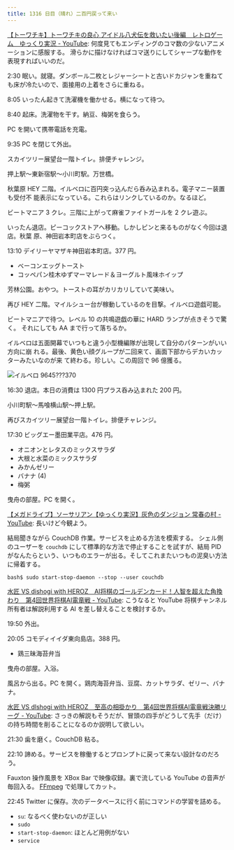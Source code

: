 ```yaml
---
title: 1316 日目（晴れ）二百円戻って来い
---
```


[【トーワチキ】トーワチキの良心 アイドル八犬伝を救いたい後編　レトロゲーム　ゆっくり実況 - YouTube](https://www.youtube.com/watch?v=t16H_XQ-kKg):
何度見てもエンディングのコマ数の少ないアニメーションに感服する。
滑らかに描けなければコマ送りにしてシャープな動作を表現すればいいのだ。

2:30 眠い。就寝。ダンボール二枚とレジャーシートと古いドカジャンを重ねても床が冷たいので、面接用の上着をさらに重ねる。

8:05 いったん起きて洗濯機を働かせる。横になって待つ。

8:40 起床。洗濯物を干す。納豆、梅粥を食らう。

PC を開いて携帯電話を充電。

9:35 PC を閉じて外出。

スカイツリー展望台一階トイレ。排便チャレンジ。

押上駅～東新宿駅～小川町駅。万世橋。

秋葉原 HEY 二階。イルベロに百円突っ込んだら呑み込まれる。電子マニー装置も受付不
能表示になっている。これらはリンクしているのか。なるほど。

ビートマニア 3 クレ。三階に上がって麻雀ファイトガールを 2 クレ遊ぶ。

いったん退店。ピーコックストアへ移動。しかしピンと来るものがなく今回は退店。秋葉
原、神田岩本町店をぶらつく。

13:10 デイリーヤマザキ神田岩本町店。377 円。

* ベーコンエッグトースト
* コッペパン桂木ゆずマーマレード＆ヨーグルト風味ホイップ

芳林公園。おやつ。トーストの耳がカリカリしていて美味い。

再び HEY 二階。マイルシュー台が稼動しているのを目撃。イルベロ遊戯可能。

ビートマニアで待つ。レベル 10 の共鳴遊戯の華に HARD ランプが点きそうで驚く。
それにしても AA まで行って落ちるか。

イルベロは五面開幕でいつもと違う小型機編隊が出現して自分のパターンがいい方向に崩
れる。最後、黄色い顔グループが二回来て、画面下部からデカいカッターみたいなのが来
て終わる。珍しい。この周回で 96 億獲る。

![イルベロ 9645???370](https://pbs.twimg.com/media/GAaZWGfbMAA0AWc?format=jpg&name=small)

16:30 退店。本日の消費は 1300 円プラス呑み込まれた 200 円。

小川町駅～馬喰横山駅～押上駅。

再びスカイツリー展望台一階トイレ。排便チャレンジ。

17:30 ビッグエー墨田業平店。476 円。

* オニオンとレタスのミックスサラダ
* 大根と水菜のミックスサラダ
* みかんゼリー
* バナナ (4)
* 梅粥

曳舟の部屋。PC を開く。

[【メガドライブ】ソーサリアン【ゆっくり実況】灰色のダンジョン 常春の村 - YouTube](https://www.youtube.com/watch?v=ZrP3RhWbKXk):
長いけど今観よう。

結局聞きながら CouchDB 作業。サービスを止める方法を模索する。
シェル側のユーザーを `couchdb` にして標準的な方法で停止することを試すが、結局
PID がなんたらという、いつものエラーが出る。そしてこれまたいつもの泥臭い方法に帰着する。

```console
bash$ sudo start-stop-daemon --stop --user couchdb
```

[水匠 VS dishogi with HEROZ　AI将棋のゴールデンカード！人智を超えた角換わり　第4回世界将棋AI電竜戦 - YouTube](https://www.youtube.com/watch?v=pi4Jot7aFfA):
こうなると YouTube 将棋チャンネル所有者は解説利用する AI を差し替えることを検討するか。

19:50 外出。

20:05 コモディイイダ東向島店。388 円。

* 鶏三昧海苔弁当

曳舟の部屋。入浴。

風呂から出る。PC を開く。鶏肉海苔弁当、豆腐、カットサラダ、ゼリー、バナナ。

[水匠 VS dlshogi with HEROZ　至高の相掛かり　第4回世界将棋AI電竜戦決勝リーグ - YouTube](https://www.youtube.com/watch?v=EeDsAXmkJ9Q):
さっきの解説もそうだが、冒頭の四手がどうして先手（だけ）の持ち時間を削ることになるのか説明して欲しい。

21:30 歯を磨く。CouchDB 粘る。

22:10 諦める。サービスを稼働するとプロンプトに戻って来ない設計なのだろう。

Fauxton 操作風景を XBox Bar で映像収録。裏で流している YouTube の音声が毎回入る。
[FFmpeg] で処理してカット。

<blockquote class="twitter-tweet"
  data-conversation="none"
  data-media-max-width="480" data-theme="dark" data-align="center">
<a href="https://twitter.com/showa_yojyo/status/1731308446363128199"></a>
</blockquote>

22:45 Twitter に保存。次のデータベースに行く前にコマンドの学習を詰める。

* `su`: なるべく使わないのが正しい
* `sudo`
* `start-stop-daemon`: ほとんど用例がない
* `service`

[FFmpeg]: <https://ffmpeg.org/ffmpeg.html>
